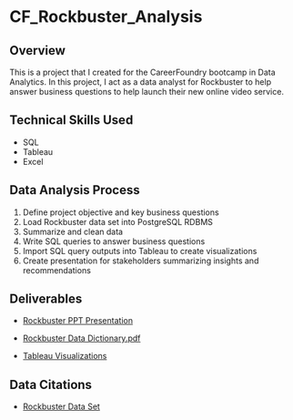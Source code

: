 # CF_Rockbuster_Analysis

## Overview
This is a project that I created for the CareerFoundry bootcamp in Data Analytics. In this project, I act as a data analyst for Rockbuster to help answer business questions to help launch their new online video service.

## Technical Skills Used
- SQL
- Tableau
- Excel

## Data Analysis Process
1. Define project objective and key business questions
2. Load Rockbuster data set into PostgreSQL RDBMS
3. Summarize and clean data
4. Write SQL queries to answer business questions
5. Import SQL query outputs into Tableau to create visualizations
6. Create presentation for stakeholders summarizing insights and recommendations

## Deliverables
- [Rockbuster PPT Presentation](https://github.com/JarrettPugh/CF_Rockbuster_Analysis/blob/0b850ccd616bff6bd078851749269ca9d636d90b/Rockbuster%20Presentation.pptx)
  
- [Rockbuster Data Dictionary.pdf](https://github.com/JarrettPugh/CF_Rockbuster_Analysis/blob/94ed009dd37574efe2b9b2e0f7d708db325c12d9/Rockbuster%20Data%20Dictionary.pdf)
  
- [Tableau Visualizations](https://public.tableau.com/app/profile/jarrett.pugh/viz/RockbusterStealth_16968176106630/RevenuebyCountrywithTop5Customers)
  
## Data Citations
- [Rockbuster Data Set](http://www.postgresqltutorial.com/wp-content/uploads/2019/05/dvdrental.zip)
  
